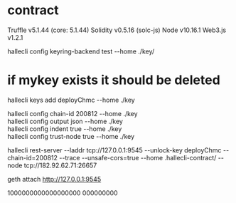 # contract



Truffle v5.1.44 (core: 5.1.44)
Solidity v0.5.16 (solc-js)
Node v10.16.1
Web3.js v1.2.1



hallecli config keyring-backend test  --home ./key/

# if mykey exists it should be deleted
hallecli keys add  deployChmc --home ./key


hallecli config chain-id  200812   --home ./key  
hallecli config output json   --home ./key  
hallecli config indent true   --home ./key  
hallecli config trust-node true   --home ./key  


 hallecli rest-server --laddr tcp://127.0.0.1:9545 --unlock-key  deployChmc   --chain-id=200812 --trace --unsafe-cors=true --home .hallecli-contract/ --node tcp://182.92.62.71:26657

geth  attach  http://127.0.0.1:9545

1000000000000000000  000000000
